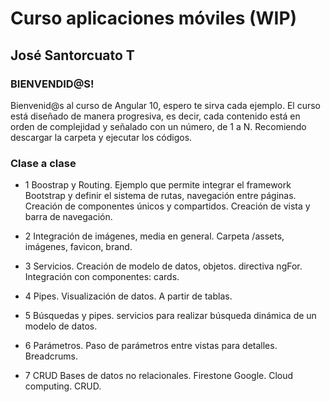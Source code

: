 # Curso aplicaciones móviles (WIP)
## José Santorcuato T

### BIENVENDID@S!

Bienvenid@s al curso de Angular 10, espero te sirva cada ejemplo.
El curso está diseñado de manera progresiva, es decir, cada contenido está en orden de complejidad y señalado con un número, de 1 a N.
Recomiendo descargar la carpeta y ejecutar los códigos.

### Clase a clase

* 1 Boostrap y Routing. Ejemplo que permite integrar el framework Bootstrap y definir el sistema de rutas, navegación entre páginas. Creación de componentes únicos y compartidos. Creación de vista y barra de navegación.

* 2 Integración de imágenes, media en general. Carpeta /assets, imágenes, favicon, brand.

* 3 Servicios. Creación de modelo de datos, objetos. directiva ngFor. Integración con componentes: cards.

* 4 Pipes. Visualización de datos. A partir de tablas.

* 5 Búsquedas y pipes. servicios para realizar búsqueda dinámica de un modelo de datos.

* 6 Parámetros. Paso de parámetros entre vistas para detalles. Breadcrums.

* 7 CRUD Bases de datos no relacionales. Firestone Google. Cloud computing. CRUD.
